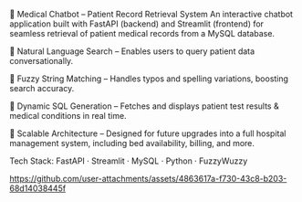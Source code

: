 🏥 Medical Chatbot – Patient Record Retrieval System
An interactive chatbot application built with FastAPI (backend) and Streamlit (frontend) for seamless retrieval of patient medical records from a MySQL database.

🔹 Natural Language Search – Enables users to query patient data conversationally.

🔹 Fuzzy String Matching – Handles typos and spelling variations, boosting search accuracy.

🔹 Dynamic SQL Generation – Fetches and displays patient test results & medical conditions in real time.

🔹 Scalable Architecture – Designed for future upgrades into a full hospital management system, including bed availability, billing, and more.

Tech Stack: FastAPI · Streamlit · MySQL · Python · FuzzyWuzzy


https://github.com/user-attachments/assets/4863617a-f730-43c8-b203-68d14038445f
